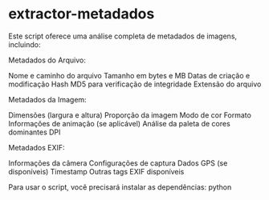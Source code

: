 # extractor-metadados

Este script oferece uma análise completa de metadados de imagens, incluindo:

Metadados do Arquivo:


Nome e caminho do arquivo
Tamanho em bytes e MB
Datas de criação e modificação
Hash MD5 para verificação de integridade
Extensão do arquivo


Metadados da Imagem:


Dimensões (largura e altura)
Proporção da imagem
Modo de cor
Formato
Informações de animação (se aplicável)
Análise da paleta de cores dominantes
DPI


Metadados EXIF:


Informações da câmera
Configurações de captura
Dados GPS (se disponíveis)
Timestamp
Outras tags EXIF disponíveis

Para usar o script, você precisará instalar as dependências:
python

